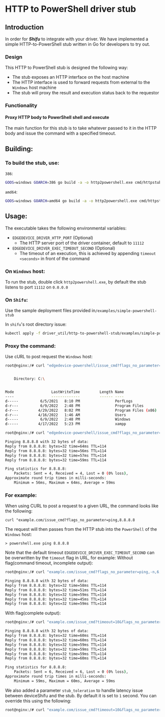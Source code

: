 # HTTP to PowerShell driver stub
## Introduction
In order for ***Shifu*** to integrate with your driver. We have implemented a simple HTTP-to-PowerShell stub written in Go for developers to try out.

### Design
This HTTP to PowerShell stub is designed the following way:
- The stub exposes an HTTP interface on the host machine
- The HTTP interface is used to forward requests from external to the `Windows` host machine
- The stub will proxy the result and execution status back to the requestor

### Functionality
#### Proxy HTTP body to PowerShell shell and execute
The main function for this stub is to take whatever passed to it in the HTTP body and issue the command with a specified timeout.


## Building:
### To build the stub, use:

`386`:
```bash
GOOS=windows GOARCH=386 go build -a -o http2powershell.exe cmd/httpstub/powershellstub/powershellstub.go
```

`amd64`:
```bash
GOOS=windows GOARCH=amd64 go build -a -o http2powershell.exe cmd/httpstub/powershellstub/powershellstub.go
```

## Usage:

The executable takes the following environmental variables:
- `EDGEDEVICE_DRIVER_HTTP_PORT` (Optional)
  - The HTTP server port of the driver container, default to `11112`
- `EDGEDEVICE_DRIVER_EXEC_TIMEOUT_SECOND` (Optional)
  - The timeout of an execution, this is achieved by appending `timeout <seconds>` in front of the command

### On `Windows` host:
To run the stub, double click `http2powershell.exe`, by default the stub listens to port `11112` on `0.0.0.0`

### On `Shifu`:
Use the sample deployment files provided in`/examples/simple-powershell-stub`

In `shifu`'s root directory issue:
```bash
kubectl apply -f driver_util/http-to-powershell-stub/examples/simple-powershell-stub
```

### Proxy the command:
Use cURL to post request the `Windows` host:
```bash
root@nginx:/# curl "edgedevice-powershell/issue_cmd?flags_no_parameter=ls,C:"


    Directory: C:\


Mode                 LastWriteTime         Length Name                                                   
----                 -------------         ------ ----                                                   
d-----          6/5/2021   8:10 PM                PerfLogs                                               
d-r---          6/9/2022   2:48 PM                Program Files                                          
d-r---         4/29/2022   8:02 PM                Program Files (x86)                                    
d-r---         4/16/2022   1:46 AM                Users                                                  
d-----          6/9/2022   2:48 PM                Windows                                                
d-----         4/17/2022   5:23 PM                xampp                                                  

root@nginx:/# curl "edgedevice-powershell/issue_cmd?flags_no_parameter=ping,8.8.8.8"

Pinging 8.8.8.8 with 32 bytes of data:
Reply from 8.8.8.8: bytes=32 time=64ms TTL=114
Reply from 8.8.8.8: bytes=32 time=56ms TTL=114
Reply from 8.8.8.8: bytes=32 time=57ms TTL=114
Reply from 8.8.8.8: bytes=32 time=59ms TTL=114

Ping statistics for 8.8.8.8:
    Packets: Sent = 4, Received = 4, Lost = 0 (0% loss),
Approximate round trip times in milli-seconds:
    Minimum = 56ms, Maximum = 64ms, Average = 59ms
```

### For example:

When using CURL to post a request to a given URL, the command looks like the following:

`curl "example.com/issue_cmd?flags_no_parameter=ping,8.8.8.8`

The request will then passes from the HTTP stub into the `PowerShell` of the `Windows` host:

`> powershell.exe ping 8.8.8.8`

Note that the default timeout `EDGEDEVICE_DRIVER_EXEC_TIMEOUT_SECOND` can be overwritten by the `timeout` flag in URL, for example:
Without flag(command timeout, incomplete output):
```bash
root@nginx:/# curl "example.com/issue_cmd?flags_no_parameter=ping,-n,6,8.8.8.8"   

Pinging 8.8.8.8 with 32 bytes of data:
Reply from 8.8.8.8: bytes=32 time=58ms TTL=114
Reply from 8.8.8.8: bytes=32 time=51ms TTL=114
Reply from 8.8.8.8: bytes=32 time=59ms TTL=114
Reply from 8.8.8.8: bytes=32 time=45ms TTL=114
Reply from 8.8.8.8: bytes=32 time=59ms TTL=114
```

With flag(complete output):
```bash
root@nginx:/# curl "example.com/issue_cmd?timeout=10&flags_no_parameter=ping,-n,6,8.8.8.8" 

Pinging 8.8.8.8 with 32 bytes of data:
Reply from 8.8.8.8: bytes=32 time=60ms TTL=114
Reply from 8.8.8.8: bytes=32 time=60ms TTL=114
Reply from 8.8.8.8: bytes=32 time=59ms TTL=114
Reply from 8.8.8.8: bytes=32 time=59ms TTL=114
Reply from 8.8.8.8: bytes=32 time=59ms TTL=114
Reply from 8.8.8.8: bytes=32 time=60ms TTL=114

Ping statistics for 8.8.8.8:
    Packets: Sent = 6, Received = 6, Lost = 0 (0% loss),
Approximate round trip times in milli-seconds:
    Minimum = 59ms, Maximum = 60ms, Average = 59ms
```

We also added a parameter `stub_toleration` to handle latency issue between deviceShifu and the stub. By default it is set to `1` second. You can override this using the following:
```bash
root@nginx:/# curl "example.com/issue_cmd?timeout=10&flags_no_parameter=ping,-n,6,8.8.8.8&stub_toleration=0" 
```
